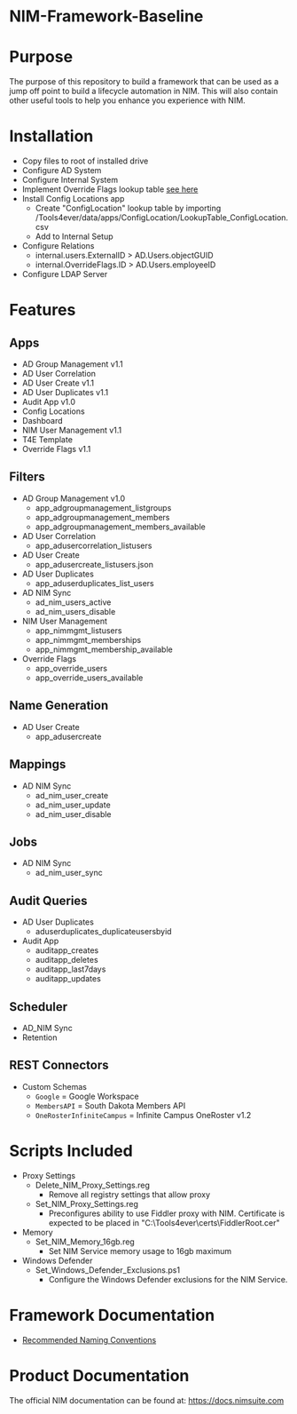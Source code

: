 # NIM-Framework-Baseline

# Purpose
The purpose of this repository to build a framework that can be used as a jump off point to build a lifecycle automation in NIM. This will also contain other useful tools to help you enhance you experience with NIM.

# Installation
- Copy files to root of installed drive
- Configure AD System
- Configure Internal System
- Implement Override Flags lookup table [see here](https://github.com/Tools4ever-NIM/NIM-App-NIM-OverrideFlags/blob/main/README.md)
- Install Config Locations app
    - Create "ConfigLocation" lookup table by importing /Tools4ever/data/apps/ConfigLocation/LookupTable_ConfigLocation.csv
	- Add to Internal Setup
- Configure Relations
	- internal.users.ExternalID > AD.Users.objectGUID
	- internal.OverrideFlags.ID > AD.Users.employeeID
- Configure LDAP Server



# Features 

## Apps
- AD Group Management v1.1
- AD User Correlation
- AD User Create v1.1
- AD User Duplicates v1.1
- Audit App v1.0
- Config Locations
- Dashboard
- NIM User Management v1.1
- T4E Template
- Override Flags v1.1

## Filters
- AD Group Management v1.0
    - app_adgroupmanagement_listgroups
	- app_adgroupmanagement_members
	- app_adgroupmanagement_members_available
- AD User Correlation
    - app_adusercorrelation_listusers
- AD User Create
    - app_adusercreate_listusers.json
- AD User Duplicates
    - app_aduserduplicates_list_users
- AD NIM Sync
    - ad_nim_users_active
    - ad_nim_users_disable
- NIM User Management
    - app_nimmgmt_listusers
    - app_nimmgmt_memberships
    - app_nimmgmt_membership_available
- Override Flags
	- app_override_users
	- app_override_users_available

## Name Generation
- AD User Create
    - app_adusercreate

## Mappings
- AD NIM Sync
    - ad_nim_user_create
    - ad_nim_user_update
    - ad_nim_user_disable

## Jobs
- AD NIM Sync
    - ad_nim_user_sync

## Audit Queries
- AD User Duplicates
    - aduserduplicates_duplicateusersbyid
- Audit App
    - auditapp_creates
    - auditapp_deletes
    - auditapp_last7days
    - auditapp_updates
   
## Scheduler
- AD_NIM Sync
- Retention
    
## REST Connectors
- Custom Schemas
    - ```Google``` = Google Workspace
    - ```MembersAPI``` = South Dakota Members API
    - ```OneRosterInfiniteCampus``` = Infinite Campus OneRoster v1.2

# Scripts Included
- Proxy Settings
    - Delete_NIM_Proxy_Settings.reg
	    - Remove all registry settings that allow proxy
	- Set_NIM_Proxy_Settings.reg
	    - Preconfigures ability to use Fiddler proxy with NIM. Certificate is expected to be placed in "C:\\Tools4ever\certs\FiddlerRoot.cer"
- Memory
    - Set_NIM_Memory_16gb.reg
	    - Set NIM Service memory usage to 16gb maximum
- Windows Defender
    - Set_Windows_Defender_Exclusions.ps1
	    - Configure the Windows Defender exclusions for the NIM Service.
		

# Framework Documentation
- [Recommended Naming Conventions](Tools4ever/docs/NamingConventions.md)

# Product Documentation
The official NIM documentation can be found at: https://docs.nimsuite.com
